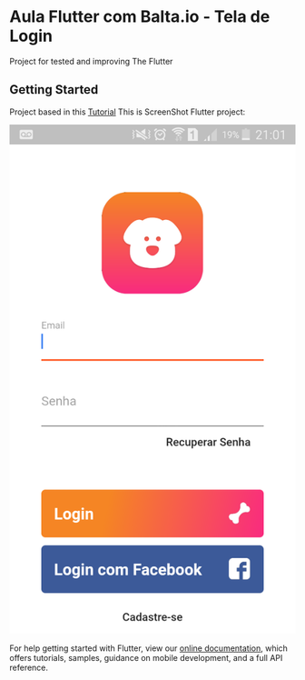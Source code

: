 # Aula Flutter com Balta.io - Tela de Login

Project for tested and improving The Flutter

## Getting Started

Project based in this [Tutorial](https://www.youtube.com/watch?v=lmArDnXxvtQ&t=337s)
This is ScreenShot Flutter project:

![ScreenOfLogin](https://github.com/rafaelbatistaroque/aula_flutter_tela_login_baltaio/blob/master/assets/SS-Login.png)

For help getting started with Flutter, view our 
[online documentation](https://flutter.dev/docs), which offers tutorials, 
samples, guidance on mobile development, and a full API reference.
